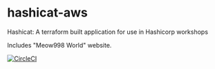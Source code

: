 # hashicat-aws
Hashicat: A terraform built application for use in Hashicorp workshops

Includes "Meow998 World" website.

[![CircleCI](https://circleci.com/gh/hashicorp/hashicat-aws.svg?style=svg)](https://circleci.com/gh/hashicorp/hashicat-aws)

